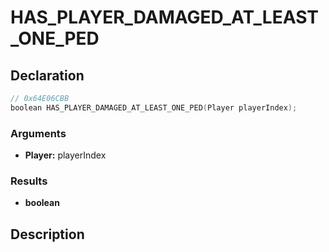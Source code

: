 # HAS_PLAYER_DAMAGED_AT_LEAST_ONE_PED

## Declaration
```cpp
// 0x64E06CBB
boolean HAS_PLAYER_DAMAGED_AT_LEAST_ONE_PED(Player playerIndex);
```

### Arguments
- **Player:** playerIndex

### Results
- **boolean**

## Description
